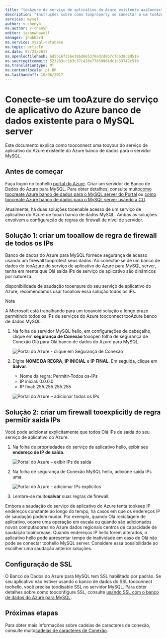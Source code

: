 ```yaml
---
title: "tooAzure de serviço de aplicativo do Azure existente aaaConnect banco de dados MySQL | Microsoft Docs"
description: "Instruções sobre como tooproperly se conectar a um tooAzure de serviço de aplicativo do Azure banco de dados existente para MySQL"
services: mysql
author: v-chenyh
ms.author: v-chenyh
editor: jasonwhowell
manager: jhubbard
ms.service: mysql-database
ms.topic: article
ms.date: 05/23/2017
ms.openlocfilehash: 6d5b16f316e186d665370adcd8b7c7bb38c8d51a
ms.sourcegitcommit: 523283cc1b3c37c428e77850964dc1c33742c5f0
ms.translationtype: MT
ms.contentlocale: pt-BR
ms.lasthandoff: 10/06/2017
---
```

# <a name="connect-an-existing-azure-app-service-tooazure-database-for-mysql-server"></a>Conecte-se um tooAzure do serviço de aplicativo do Azure banco de dados existente para o MySQL server
Este documento explica como tooconnect uma tooyour do serviço de aplicativo do Azure existente do Azure banco de dados para o servidor MySQL.

## <a name="before-you-begin"></a>Antes de começar
Faça logon no toohello [portal do Azure](https://portal.azure.com). Criar um servidor de Banco de Dados do Azure para MySQL. Para obter detalhes, consulte muito[como toocreate Azure banco de dados para o MySQL server do Portal](quickstart-create-mysql-server-database-using-azure-portal.md) ou [como toocreate Azure banco de dados para o MySQL server usando a CLI](quickstart-create-mysql-server-database-using-azure-cli.md).

Atualmente, há duas soluções tooenable acesso de um serviço de aplicativo do Azure de tooan banco de dados MySQL. Ambas as soluções envolvem a configuração de regras de firewall de nível de servidor.

## <a name="solution-1---create-a-firewall-rule-tooallow-all-ips"></a>Solução 1: criar um tooallow de regra de firewall de todos os IPs
Banco de dados do Azure para MySQL fornece segurança de acesso usando um firewall tooprotect seus dados. Ao conectar-se de um banco de dados do tooAzure do serviço de aplicativo do Azure para MySQL server, tenha em mente que Olá saída IPs de serviço de aplicativo são dinâmicos por natureza. 

disponibilidade de saudação tooensure do seu serviço de aplicativo do Azure, recomendamos usar tooallow essa solução todos os IPs.

> [!NOTE]
> A Microsoft está trabalhando para um tooavoid solução a longo prazo permitindo todos os IPs de serviços do Azure tooconnect tooAzure banco de dados MySQL.

1. Na folha de servidor MySQL hello, em configurações de cabeçalho, clique em **segurança de Conexão** tooopen folha de segurança de Conexão Olá para Olá banco de dados do Azure para MySQL.

   ![Portal do Azure - clique em Segurança de Conexão](./media/howto-manage-firewall-using-portal/1-connection-security.png)

2. Digite **NOME DA REGRA**, **IP INICIAL** e **IP FINAL**. Em seguida, clique em **Salvar**.
   - Nome da regra: Permitir-Todos os-IPs
   - IP inicial: 0.0.0.0
   - IP final: 255.255.255.255

   ![Portal do Azure – adicionar todos os IPs](./media/howto-connect-webapp/1_2-add-all-ips.png)

## <a name="solution-2---create-a-firewall-rule-tooexplicitly-allow-outbound-ips"></a>Solução 2: criar um firewall tooexplicitly de regra permitir saída IPs
Você pode adicionar explicitamente que todos Olá IPs de saída do seu serviço de aplicativo do Azure.

1. Na folha de propriedades do serviço de aplicativo hello, exibir seu **endereço de IP de saída**.

   ![Portal do Azure – exibir IPs de saída](./media/howto-connect-webapp/2_1-outbound-ip-address.png)

2. Na folha de segurança de Conexão MySQL hello, adicione saída IPs uma.

   ![Portal do Azure – adicionar IPs explícitos](./media/howto-connect-webapp/2_2-add-explicit-ips.png)

3. Lembre-se muito**salvar** suas regras de firewall.

Embora a saudação do serviço de aplicativo do Azure tenta tookeep IP endereços constante ao longo do tempo, há casos em que os endereços IP de saudação podem mudar. Por exemplo, quando Olá reciclagem de aplicativo, ocorre uma operação em escala ou quando são adicionados novos computadores no Azure dados regionais centros de capacidade de saudação tooincrease. Quando endereços IP hello forem alterados, o aplicativo hello pode apresentar tempo de inatividade em caso de Olá não pode se conectar toohello MySQL server. Considere essa possibilidade ao escolher uma saudação anterior soluções.

## <a name="ssl-configuration"></a>Configuração de SSL
O Banco de Dados do Azure para MySQL tem SSL habilitado por padrão. Se seu aplicativo não estiver usando o banco de dados do SSL tooconnect toohello, você precisa toodisable SSL no servidor MySQL. Para obter detalhes sobre como tooconfigure SSL, consulte [usando SSL com o banco de dados do Azure para MySQL](howto-configure-ssl.md).

## <a name="next-steps"></a>Próximas etapas
Para obter mais informações sobre cadeias de caracteres de conexão, consulte muito[cadeias de caracteres de Conexão](howto-connection-string.md).
